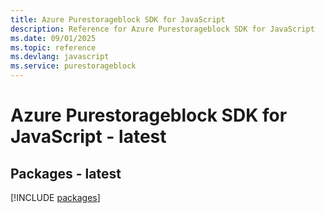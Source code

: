```yaml
---
title: Azure Purestorageblock SDK for JavaScript
description: Reference for Azure Purestorageblock SDK for JavaScript
ms.date: 09/01/2025
ms.topic: reference
ms.devlang: javascript
ms.service: purestorageblock
---
```

# Azure Purestorageblock SDK for JavaScript - latest
## Packages - latest
[!INCLUDE [packages](purestorageblock-index.md)]